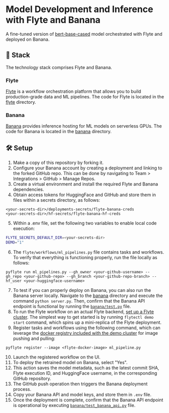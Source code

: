 # Model Development and Inference with Flyte and Banana

A fine-tuned version of [bert-base-cased](https://huggingface.co/bert-base-cased) model orchestrated with Flyte and deployed on Banana.

## 🥞 Stack

The technology stack comprises Flyte and Banana.

### Flyte
[Flyte](https://flyte.org/) is a workflow orchestration platform that allows you to build production-grade data and ML pipelines.
The code for Flyte is located in the [flyte](flyte/) directory.

### Banana
[Banana](https://www.banana.dev/) provides inference hosting for ML models on serverless GPUs.
The code for Banana is located in the [banana](banana/) directory.

## 🛠️ Setup

1. Make a copy of this repository by forking it.
2. Configure your Banana account by creating a deployment and linking to the forked GitHub repo. This can be done by navigating to Team > Integrations > GitHub > Manage Repos.
3. Create a virtual environment and install the required Flyte and Banana dependencies.
4. Obtain access tokens for HuggingFace and GitHub and store them in files within a secrets directory, as follows:

```
<your-secrets-dir>/deployments-secrets/flyte-banana-creds
<your-secrets-dir>/hf-secrets/flyte-banana-hf-creds
```

5. Within a .env file, set the following two variables to enable local code execution:

```bash
FLYTE_SECRETS_DEFAULT_DIR=<your-secrets-dir>
DEMO="1"
```

6. The `flyte/workflows/ml_pipelines.py` file contains tasks and workflows. To verify that everything is functioning properly, run the file locally as follows:

```
pyflyte run ml_pipelines.py --gh_owner <your-github-username> --gh_repo <your-github-repo> --gh_branch <your-github-repo-branch> --hf_user <your-huggingface-username>
```

7. To test if you can properly deploy on Banana, you can also run the Banana server locally. Navigate to the [banana](banana/) directory and execute the command `python server.py`. Then, confirm that the Banana API endpoint is functional by running the [`banana/test.py`](banana/test.py) file.
8. To run the Flyte workflow on an actual Flyte backend, [set up a Flyte cluster](https://docs.flyte.org/en/latest/deployment/deployment/index.html). The simplest way to get started is by running `flytectl demo start` command, which spins up a mini-replica of the Flyte deployment.
9. Register tasks and workflows using the following command, which can leverage the [docker registry included with the demo cluster](https://docs.flyte.org/en/latest/deployment/deployment/sandbox.html#start-the-sandbox) for image pushing and pulling:

```
pyflyte register --image <flyte-docker-image> ml_pipeline.py
```
   
10. Launch the registered workflow on the UI.
11. To deploy the retrained model on Banana, select "Yes".
12. This action saves the model metadata, such as the latest commit SHA, Flyte execution ID, and HuggingFace username, in the corresponding GitHub repository.
13. The GitHub push operation then triggers the Banana deployment process.
14. Copy your Banana API and model keys, and store them in `.env` file.
15. Once the deployment is complete, confirm that the Banana API endpoint is operational by executing [`banana/test_banana_api.py`](banana/test_banana_api.py) file.
